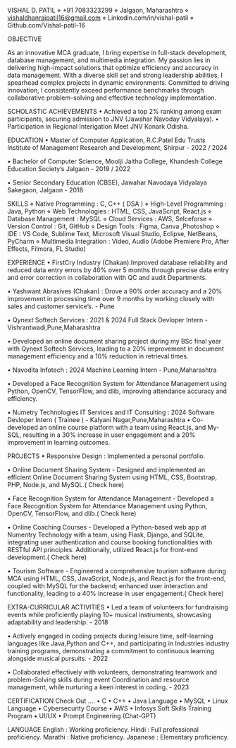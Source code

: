 VISHAL D. PATIL
⋄ +91 7083323299 ⋄ Jalgaon, Maharashtra
⋄ vishaldhanrajpatil16@gmail.com ⋄ Linkedin.com/in/vishal-patil ⋄ Github.com/Vishal-patil-16

OBJECTIVE

As an innovative MCA graduate, I bring expertise in full-stack development, database management, and multimedia integration. My passion lies in delivering high-impact solutions that optimize efficiency and accuracy in data
management. With a diverse skill set and strong leadership abilities, I spearhead complex projects in dynamic environments. Committed to driving innovation, I consistently exceed performance benchmarks through collaborative
problem-solving and effective technology implementation.

SCHOLASTIC ACHIEVEMENTS
• Achieved a top 2% ranking among exam participants, securing admission to JNV (Jawahar Navoday Vidyalaya).
• Participation in Regional Interigation Meet JNV Konark Odisha.

EDUCATION
• Master of Computer Application,
R.C.Patel Edu Trusts Institute of Management Research and Development, Shirpur - 2022 / 2024

• Bachelor of Computer Science,
Moolji Jaitha College, Khandesh College Education Society’s Jalgaon - 2019 / 2022

• Senior Secondary Education (CBSE),
Jawahar Navodaya Vidyalaya Sakegaon, Jalgaon - 2018

SKILLS
⋄ Native Programming : C, C++ ( DSA )
⋄ High-Level Programming : Java, Python
⋄ Web Technologies : HTML, CSS, JavaScript, React.js
⋄ Database Management : MySQL
⋄ Cloud Services : AWS, Selceforse
⋄ Version Control : Git, GitHub
⋄ Design Tools : Figma, Canva ,Photoshop
⋄ IDE : VS Code, Sublime Text, Microsoft Visual Studio, Eclipse, NetBeans, PyCharm
⋄ Multimedia Integration : Video, Audio (Adobe Premiere Pro, After Effects, Filmora, FL Studio)

EXPERIENCE
• FirstCry Industry (Chakan):Improved database reliability and reduced data entry errors by 40% over 5 months
through precise data entry and error correction in collaboration with QC and audit Departments.

• Yashwant Abrasives (Chakan) : Drove a 90% order accuracy and a 20% improvement in processing time over
9 months by working closely with sales and customer service’s. - Pune

• Qynext Softech Services : 2021 & 2024
Full Stack Devloper Intern - Vishrantwadi,Pune,Maharashtra

• Developed an online document sharing project during my BSc final year with Qynext Softech Services, leading
to a 20% improvement in document management efficiency and a 10% reduction in retrieval times.

• Navodita Infotech : 2024
Machine Learning Intern - Pune,Maharashtra

• Developed a Face Recognition System for Attendance Management using Python, OpenCV, TensorFlow, and
dlib, improving attendance accuracy and efficiency.

• Numetry Technologies IT Services and IT Consulting : 2024
Software Devloper Intern ( Trainee ) - Kalyani Nagar,Pune,Maharashtra
• Co-developed an online course platform with a team using React.js, and My-SQL, resulting in a 30% increase
in user engagement and a 20% improvement in learning outcomes.

PROJECTS
• Responsive Design : Implemented a personal portfolio.

• Online Document Sharing System - Designed and implemented an efficient Online Document Sharing System
using HTML, CSS, Bootstrap, PHP, Node.js, and MySQL.( Check here)

• Face Recognition System for Attendance Management - Developed a Face Recognition System for
Attendance Management using Python, OpenCV, TensorFlow, and dlib.( Check here)

• Online Coaching Courses - Developed a Python-based web app at Numentry Technology with a team, using
Flask, Django, and SQLite, integrating user authentication and course booking functionalities with RESTful API
principles. Additionally, utilized React.js for front-end development.( Check here)

• Tourism Software - Engineered a comprehensive tourism software during MCA using HTML, CSS, JavaScript,
Node.js, and React.js for the front-end, coupled with MySQL for the backend; enhanced user interaction and
functionality, leading to a 40% increase in user engagement.( Check here)

EXTRA-CURRICULAR ACTIVITIES
• Led a team of volunteers for fundraising events while proficiently playing 10+ musical instruments, showcasing
adaptability and leadership. - 2018

• Actively engaged in coding projects during leisure time, self-learning languages like Java,Python and C++,
and participating in Industries industry training programs, demonstrating a commitment to continuous
learning alongside musical pursuits. - 2022

• Collaborated effectively with volunteers, demonstrating teamwork and problem-Solving skills during
event Coordination and resource management, while nurturing a keen interest in coding. - 2023

CERTIFICATION
Check Out ....
• C • C++
• Java Language • MySQL
• Linux Language • Cybersecurity Course
• AWS • Infosys Soft Skills Training Program
• UI/UX • Prompt Engineering (Chat-GPT)

LANGUAGE
English : Working proficiency.
Hindi : Full professional proficiency.
Marathi : Native proficiency.
Japanese : Elementary proficiency.

<!---
Vishal-patil-16/Vishal-patil-16 is a ✨ special ✨ repository because its `README.md` (this file) appears on your GitHub profile.
You can click the Preview link to take a look at your changes.
--->
